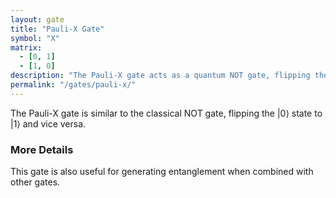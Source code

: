 ```yaml
---
layout: gate
title: "Pauli-X Gate"
symbol: "X"
matrix:
  - [0, 1]
  - [1, 0]
description: "The Pauli-X gate acts as a quantum NOT gate, flipping the state of a qubit."
permalink: "/gates/pauli-x/"
---
```


The Pauli-X gate is similar to the classical NOT gate, flipping the |0⟩ state to |1⟩ and vice versa.

### More Details

This gate is also useful for generating entanglement when combined with other gates.
